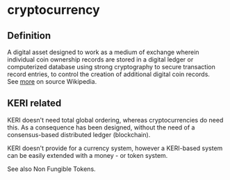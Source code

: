 # cryptocurrency
## Definition 
A digital asset designed to work as a medium of exchange wherein individual coin ownership records are stored in a digital ledger or computerized database using strong cryptography to secure transaction record entries, to control the creation of additional digital coin records.  
See [more](https://en.wikipedia.org/wiki/Cryptocurrency) on source Wikipedia.

## KERI related
KERI doesn't need total global ordering, whereas cryptocurrencies do need this. As a consequence has been designed, without the need of a consensus-based distributed ledger (blockchain).

KERI doesn't provide for a currency system, however a KERI-based system can be easily extended with a money - or token system.

See also Non Fungible Tokens.